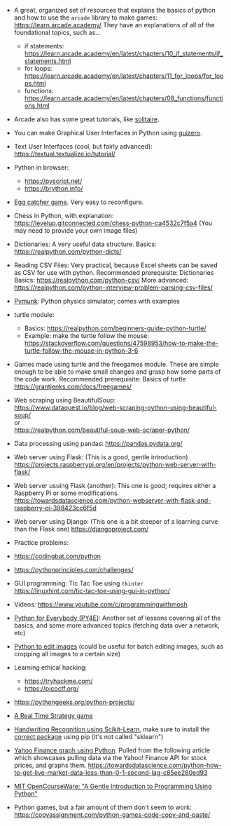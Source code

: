 -  A great, organized set of resources that explains the basics of python and how to use the `arcade` library to make games:
   https://learn.arcade.academy/
   They have an explanations of all of the foundational topics, such as...
   - if statements: https://learn.arcade.academy/en/latest/chapters/10_if_statements/if_statements.html
   - for loops: https://learn.arcade.academy/en/latest/chapters/11_for_loops/for_loops.html
   - functions: https://learn.arcade.academy/en/latest/chapters/08_functions/functions.html


-  Arcade also has some great tutorials, like [solitaire](https://api.arcade.academy/en/latest/tutorials/card_game/).


-  You can make Graphical User Interfaces in Python using [guizero](https://lawsie.github.io/guizero/start/).


- Text User Interfaces (cool, but fairly advanced): https://textual.textualize.io/tutorial/


- Python in browser:
  - https://pyscript.net/
  - https://brython.info/


-  [Egg catcher game](https://github.com/SmallLion/Python-Projects/blob/main/egg_catcher.py). Very easy to reconfigure.


-  Chess in Python, with explanation: https://levelup.gitconnected.com/chess-python-ca4532c7f5a4
   (You may need to provide your own image files)


-  Dictionaries: A very useful data structure.
   Basics: https://realpython.com/python-dicts/
  
  
-  Reading CSV Files: Very practical, because Excel sheets can be saved as CSV for use with python.
   Recommended prerequisite: Dictionaries
   Basics: https://realpython.com/python-csv/
   More advanced: https://realpython.com/python-interview-problem-parsing-csv-files/


-  [Pymunk](http://www.pymunk.org/en/latest/installation.html): Python physics simulator; comes with examples


-  turtle module:
   - Basics: https://realpython.com/beginners-guide-python-turtle/
   - Example: make the turtle follow the mouse: https://stackoverflow.com/questions/47598953/how-to-make-the-turtle-follow-the-mouse-in-python-3-6
   
   
-  Games made using turtle and the freegames module.
   These are simple enough to be able to make small changes and grasp how some parts of the code work.
   Recommended prerequisite: Basics of turtle
   https://grantjenks.com/docs/freegames/


-  Web scraping using BeautifulSoup:  
   https://www.dataquest.io/blog/web-scraping-python-using-beautiful-soup/  
   or  
   https://realpython.com/beautiful-soup-web-scraper-python/


-  Data processing using pandas: 
   https://pandas.pydata.org/


-  Web server using Flask:
   (This is a good, gentle introduction)
   https://projects.raspberrypi.org/en/projects/python-web-server-with-flask/


-  Web server usuing Flask (another):
   This one is good; requires either a Raspberry Pi or some modifications.
   https://towardsdatascience.com/python-webserver-with-flask-and-raspberry-pi-398423cc6f5d


-  Web server using Django:
   (This one is a bit steeper of a learning curve than the Flask one)
   https://djangoproject.com/


-  Practice problems:
  - https://codingbat.com/python
  - https://pythonprinciples.com/challenges/
   
   
-  GUI programming: Tic Tac Toe using `tkinter`  
   https://linuxhint.com/tic-tac-toe-using-gui-in-python/


-  Videos:
   https://www.youtube.com/c/programmingwithmosh


-  [Python for Everybody (PY4E)](https://www.py4e.com/lessons): Another set of lessons covering all of the basics, and some more advanced topics (fetching data over a network, etc)


-  [Python to edit images](https://realpython.com/image-processing-with-the-python-pillow-library/) (could be useful for batch editing images, such as cropping all images to a certain size)


- Learning ethical hacking:
  - https://tryhackme.com/
  - https://picoctf.org/


-  https://pythongeeks.org/python-projects/


-  [A Real Time Strategy game](https://github.com/RyanKruse/Python-RTS)


-  [Handwriting Recognition using Scikit-Learn](https://scikit-learn.org/stable/auto_examples/classification/plot_digits_classification.html), make sure to install the [correct package](https://pypi.org/project/scikit-learn/) using pip (it's not called "sklearn")


-  [Yahoo Finance graph using Python](https://gist.github.com/SajidLhessani/69515feb77849ce1456867a924dc74e2#file-yahoo_fin_graph-py): Pulled from the following article which showcases pulling data via the Yahoo! Finance API for stock prices, and graphs them. https://towardsdatascience.com/python-how-to-get-live-market-data-less-than-0-1-second-lag-c85ee280ed93


- [MIT OpenCourseWare: "A Gentle Introduction to Programming Using Python"](https://ocw.mit.edu/courses/6-189-a-gentle-introduction-to-programming-using-python-january-iap-2008/pages/syllabus/)


-  Python games, but a fair amount of them don't seem to work: https://copyassignment.com/python-games-code-copy-and-paste/
